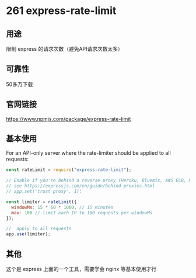 # 261 express-rate-limit

## 用途

限制 express 的请求次数（避免API请求次数太多）

## 可靠性

50多万下载

## 官网链接

https://www.npmjs.com/package/express-rate-limit

## 基本使用

For an API-only server where the rate-limiter should be applied to all requests:

```js
const rateLimit = require("express-rate-limit");

// Enable if you're behind a reverse proxy (Heroku, Bluemix, AWS ELB, Nginx, etc)
// see https://expressjs.com/en/guide/behind-proxies.html
// app.set('trust proxy', 1);

const limiter = rateLimit({
  windowMs: 15 * 60 * 1000, // 15 minutes
  max: 100 // limit each IP to 100 requests per windowMs
});

//  apply to all requests
app.use(limiter);
```

## 其他

这个是 express 上面的一个工具，需要学会 nginx 等基本使用才行
